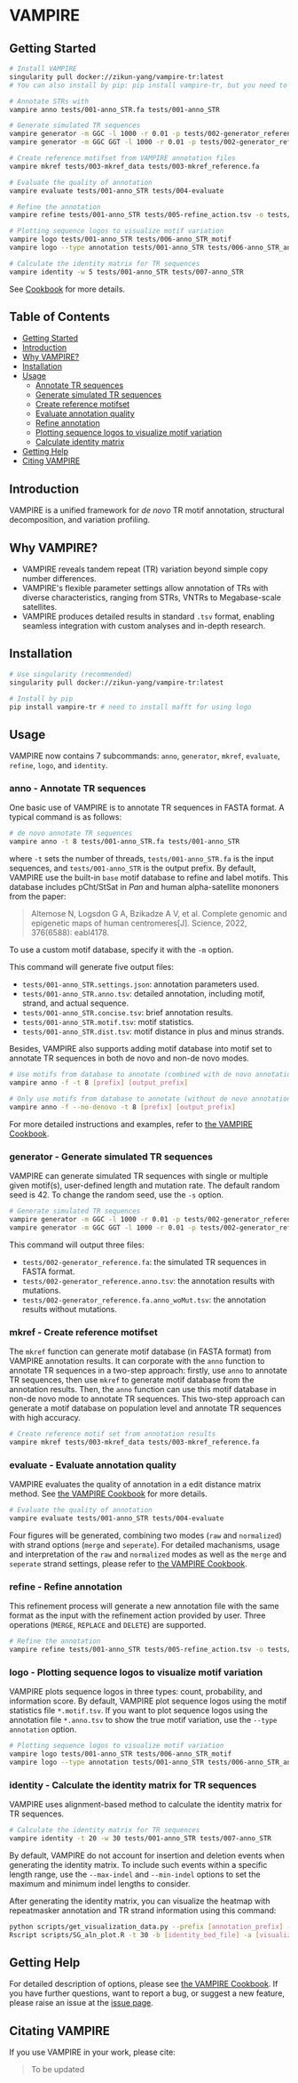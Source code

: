 # VAMPIRE

## <a name="started"></a>Getting Started
```sh
# Install VAMPIRE
singularity pull docker://zikun-yang/vampire-tr:latest
# You can also install by pip: pip install vampire-tr, but you need to install mafft for using logo

# Annotate STRs with
vampire anno tests/001-anno_STR.fa tests/001-anno_STR

# Generate simulated TR sequences
vampire generator -m GGC -l 1000 -r 0.01 -p tests/002-generator_reference
vampire generator -m GGC GGT -l 1000 -r 0.01 -p tests/002-generator_reference

# Create reference motifset from VAMPIRE annotation files
vampire mkref tests/003-mkref_data tests/003-mkref_reference.fa

# Evaluate the quality of annotation
vampire evaluate tests/001-anno_STR tests/004-evaluate

# Refine the annotation
vampire refine tests/001-anno_STR tests/005-refine_action.tsv -o tests/005-anno_STR.revised

# Plotting sequence logos to visualize motif variation
vampire logo tests/001-anno_STR tests/006-anno_STR_motif
vampire logo --type annotation tests/001-anno_STR tests/006-anno_STR_annotation

# Calculate the identity matrix for TR sequences
vampire identity -w 5 tests/001-anno_STR tests/007-anno_STR
```
See [Cookbook](https://zikun-yang.github.io/VAMPIRE_Cookbook/) for more details.

## <a name="toc"></a>Table of Contents

- [Getting Started](#started)
- [Introduction](#intro)
- [Why VAMPIRE?](#why)
- [Installation](#install)
- [Usage](#usage)
    - [Annotate TR sequences](#anno)
    - [Generate simulated TR sequences](#generator)
    - [Create reference motifset](#mkref)
    - [Evaluate annotation quality](#evaluate)
    - [Refine annotation](#refine)
    - [Plotting sequence logos to visualize motif variation](#logo)
    - [Calculate identity matrix](#identity)
- [Getting Help](#help)
- [Citing VAMPIRE](#cite)

## <a name="intro"></a>Introduction

VAMPIRE is a unified framework for *de novo* TR motif annotation, structural decomposition, and variation profiling.

## <a name="why"></a>Why VAMPIRE?

- VAMPIRE reveals tandem repeat (TR) variation beyond simple copy number differences.
- VAMPIRE's flexible parameter settings allow annotation of TRs with diverse characteristics, ranging from STRs, VNTRs to Megabase-scale satellites.
- VAMPIRE produces detailed results in standard `.tsv` format, enabling seamless integration with custom analyses and in-depth research.

## <a name="install"></a>Installation

```sh
# Use singularity (recommended)
singularity pull docker://zikun-yang/vampire-tr:latest

# Install by pip 
pip install vampire-tr # need to install mafft for using logo

```

## <a name="usage"></a>Usage

VAMPIRE now contains 7 subcommands: `anno`, `generator`, `mkref`, `evaluate`, `refine`, `logo`, and `identity`.

### <a name="anno"></a>anno - Annotate TR sequences

One basic use of VAMPIRE is to annotate TR sequences in FASTA format. A typical command is as follows:
```sh
# de novo annotate TR sequences
vampire anno -t 8 tests/001-anno_STR.fa tests/001-anno_STR
```
where `-t` sets the number of threads, `tests/001-anno_STR.fa` is the input sequences, and `tests/001-anno_STR` is the output prefix. By default, VAMPIRE use the built-in `base` motif database to refine and label motifs. This database includes pCht/StSat in *Pan* and human alpha-satellite mononers from the paper:
> Altemose N, Logsdon G A, Bzikadze A V, et al. 
> Complete genomic and epigenetic maps of human centromeres[J]. 
> Science, 2022, 376(6588): eabl4178.

To use a custom motif database, specify it with the `-m` option.

This command will generate five output files:
- `tests/001-anno_STR.settings.json`: annotation parameters used.
- `tests/001-anno_STR.anno.tsv`: detailed annotation, including motif, strand, and actual sequence.
- `tests/001-anno_STR.concise.tsv`: brief annotation results.
- `tests/001-anno_STR.motif.tsv`: motif statistics.
- `tests/001-anno_STR.dist.tsv`: motif distance in plus and minus strands.

Besides, VAMPIRE also supports adding motif database into motif set to annotate TR sequences in both de novo and non-de novo modes. 
```sh
# Use motifs from database to annotate (combined with de novo annotation)
vampire anno -f -t 8 [prefix] [output_prefix]

# Only use motifs from database to annotate (without de novo annotation)
vampire anno -f --no-denovo -t 8 [prefix] [output_prefix]
```
For more detailed instructions and examples, refer to [the VAMPIRE Cookbook](https://zikun-yang.github.io/VAMPIRE_Cookbook/).

### <a name="generator"></a>generator - Generate simulated TR sequences
VAMPIRE can generate simulated TR sequences with single or multiple given motif(s), user-defined length and mutation rate. The default random seed is 42. To change the random seed, use the `-s` option.
```sh
# Generate simulated TR sequences
vampire generator -m GGC -l 1000 -r 0.01 -p tests/002-generator_reference
vampire generator -m GGC GGT -l 1000 -r 0.01 -p tests/002-generator_reference
```
This command will output three files:
- `tests/002-generator_reference.fa`: the simulated TR sequences in FASTA format.
- `tests/002-generator_reference.anno.tsv`: the annotation results with mutations.
- `tests/002-generator_reference.fa.anno_woMut.tsv`: the annotation results without mutations.

### <a name="mkref"></a>mkref - Create reference motifset

The `mkref` function can generate motif database (in FASTA format) from VAMPIRE annotation results. It can corporate with the `anno` function to annotate TR sequences in a two-step approach: firstly, use `anno` to annotate TR sequences, then use `mkref` to generate motif database from the annotation results. Then, the `anno` function can use this motif database in non-de novo mode to annotate TR sequences.  This two-step approach can generate a motif database on population level and annotate TR sequences with high accuracy.
```sh
# Create reference motif set from annotation results
vampire mkref tests/003-mkref_data tests/003-mkref_reference.fa
```


### <a name="evaluate"></a>evaluate - Evaluate annotation quality
VAMPIRE evaluates the quality of annotation in a edit distance matrix method. See [the VAMPIRE Cookbook](https://zikun-yang.github.io/VAMPIRE_Cookbook/) for more details.
```sh
# Evaluate the quality of annotation
vampire evaluate tests/001-anno_STR tests/004-evaluate
```
Four figures will be generated, combining two modes (`raw` and `normalized`) with strand options (`merge` and `seperate`). For detailed machanisms, usage and interpretation of the `raw` and `normalized` modes as well as the `merge` and `seperate` strand settings, please refer to [the VAMPIRE Cookbook](https://zikun-yang.github.io/VAMPIRE_Cookbook/).

### <a name="refine"></a>refine - Refine annotation

This refinement process will generate a new annotation file with the same format as the input with the refinement action provided by user. Three operations (`MERGE`, `REPLACE` and `DELETE`) are supported.
```sh
# Refine the annotation
vampire refine tests/001-anno_STR tests/005-refine_action.tsv -o tests/005-anno_STR.revised
```

### <a name="logo"></a>logo - Plotting sequence logos to visualize motif variation

VAMPIRE plots sequence logos in three types: count, probability, and information score. By default, VAMPIRE plot sequence logos using the motif statistics file `*.motif.tsv`. If you want to plot sequence logos using the annotation file `*.anno.tsv` to show the true motif variation, use the `--type annotation` option.
```sh
# Plotting sequence logos to visualize motif variation
vampire logo tests/001-anno_STR tests/006-anno_STR_motif
vampire logo --type annotation tests/001-anno_STR tests/006-anno_STR_annotation
```


### <a name="identity"></a>identity - Calculate the identity matrix for TR sequences

VAMPIRE uses alignment-based method to calculate the identity matrix for TR sequences.
```sh
# Calculate the identity matrix for TR sequences
vampire identity -t 20 -w 30 tests/001-anno_STR tests/007-anno_STR
```
By default, VAMPIRE do not account for insertion and deletion events when generating the identity matrix. To include such events within a specific length range, use the `--max-indel` and `--min-indel` options to set the maximum and minimum indel lengths to consider.

After generating the identity matrix, you can visualize the heatmap with repeatmasker annotation and TR strand information using this command:
```sh
python scripts/get_visualization_data.py --prefix [annotation_prefix] --repeat [repeatmasker_annotation] --output [output_prefix]
Rscript scripts/SG_aln_plot.R -t 30 -b [identity_bed_file] -a [visualization_data] -p [figure_output_prefix]
```

## <a name="help"></a>Getting Help

For detailed description of options, please see [the VAMPIRE Cookbook](https://zikun-yang.github.io/VAMPIRE_Cookbook/). If you have further questions, want to report a bug, or suggest a new feature, please raise an issue at the [issue page](https://github.com/zikun-yang/VAMPIRE/issues).

<!--
## <a name="limitations"></a>Limitations

- VAMPIRE is designed for annotating the variation of TRs. While it can be used for genome-wide TR annotation with basic information, it can be time-consuming due to the additional data it processes. To address this, we plan to develop a `scan` function optimized for whole-genome TR annotation.
- TRs with very low copy numbers may be challenging to annotate accurately due to the limited availability of k-mers.
-->

## <a name="cite"></a>Citating VAMPIRE

If you use VAMPIRE in your work, please cite:
> To be updated

